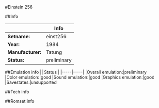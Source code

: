 #Einstein 256

##Info

||Info|
|-----|-----|
|**Setname:**|einst256
|**Year:**|1984
|**Manufacturer:**|Tatung
|**Status:**|preliminary

##Emulation info
|| Status |
|-----|-----|
|Overall emulation:|preliminary
|Color emulation:|good
|Sound emulation:|good
|Graphics emulation:|good
|Savestates:|unsupported

##Tech info

##Romset info

<!--- START OF EDITED COMMENT DO NOT TOUCH TEXT ABOVE-->
